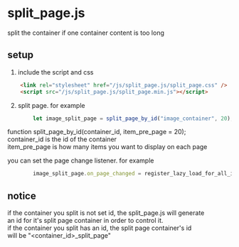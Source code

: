 # split_page.js
split the container if one container content is too long  
## setup
1. include the script and css  
```html
	<link rel="stylesheet" href="/js/split_page.js/split_page.css" />
	<script src="/js/split_page.js/split_page.min.js"></script>
```

2. split page. for example  
```js
		let image_split_page = split_page_by_id("image_container", 20);
```
function split_page_by_id(container_id, item_pre_page = 20);  
container_id is the id of the container  
item_pre_page is how many items you want to display on each page  

you can set the page change listener. for example  
```js
		image_split_page.on_page_changed = register_lazy_load_for_all_image;
```

## notice
if the container you split is not set id, the split_page.js will generate  
an id for it's split page container in order to control it.  
if the container you split has an id, the split page container's id  
will be "<container_id>_split_page"
